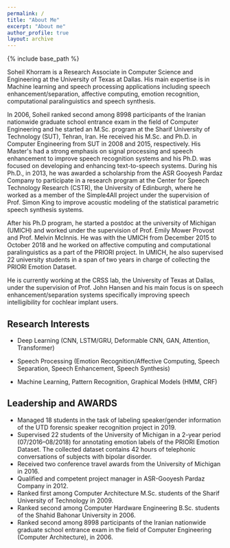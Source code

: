 ```yaml
---
permalink: /
title: "About Me"
excerpt: "About me"
author_profile: true
layout: archive
---
```


{% include base_path %}

Soheil Khorram is a Research Associate in Computer Science and Engineering at the University of Texas at Dallas. His main expertise is in Machine learning and speech processing applications including speech enhancement/separation, affective computing, emotion recognition, computational paralinguistics and speech synthesis.

In 2006, Soheil ranked second among 8998 participants of the Iranian nationwide graduate school entrance exam in the field of Computer Engineering and he started an M.Sc. program at the Sharif University of Technology (SUT), Tehran, Iran. He received his M.Sc. and Ph.D. in Computer Engineering from SUT in 2008 and 2015, respectively. His Master's had a strong emphasis on signal processing and speech enhancement to improve speech recognition systems and his Ph.D. was focused on developing and enhancing text-to-speech systems. During his Ph.D., in 2013, he was awarded a scholarship from the ASR Gooyesh Pardaz Company to participate in a research program at the Center for Speech Technology Research (CSTR), the University of Edinburgh, where he worked as a member of the Simple4All project under the supervision of Prof. Simon King to improve acoustic modeling of the statistical parametric speech synthesis systems.

After his Ph.D program, he started a postdoc at the university of Michigan (UMICH) and worked under the supervision of Prof. Emily Mower Provost and Prof. Melvin McInnis. He was with the UMICH from December 2015 to October 2018 and he worked on affective computing and computational paralinguistics as a part of the PRIORI project. In UMICH, he also supervised 22 university students in a span of two years in charge of collecting the PRIORI Emotion Dataset.

He is currently working at the CRSS lab, the University of Texas at Dallas, under the supervision of Prof. John Hansen and his main focus is on speech enhancement/separation systems specifically improving speech intelligibility for cochlear implant users.

Research Interests
------------------

* Deep Learning (CNN, LSTM/GRU, Deformable CNN, GAN, Attention, Transformer)

* Speech Processing (Emotion Recognition/Affective Computing, Speech Separation, Speech Enhancement, Speech Synthesis)

* Machine Learning, Pattern Recognition, Graphical Models (HMM, CRF)

Leadership and AWARDS
---------------------

* Managed 18 students in the task of labeling speaker/gender information of the UTD forensic speaker recognition project in 2019.
* Supervised 22 students of the University of Michigan in a 2-year period (07/2016–08/2018) for annotating emotion labels of the PRIORI Emotion Dataset. The collected dataset contains 42 hours of telephonic conversations of subjects with bipolar disorder.
* Received two conference travel awards from the University of Michigan in 2016.
* Qualified and competent project manager in ASR-Gooyesh Pardaz Company in 2012.
* Ranked first among Computer Architecture M.Sc. students of the Sharif University of Technology in 2009.
* Ranked second among Computer Hardware Engineering B.Sc. students of the Shahid Bahonar University in 2006.
* Ranked second among 8998 participants of the Iranian nationwide graduate school entrance exam in the field of Computer Engineering (Computer Architecture), in 2006.
